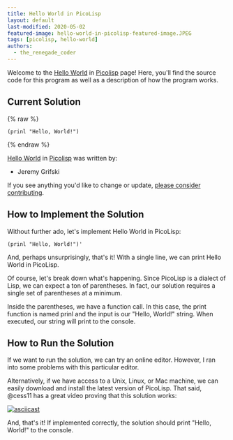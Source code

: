 ```yaml
---
title: Hello World in PicoLisp
layout: default
last-modified: 2020-05-02
featured-image: hello-world-in-picolisp-featured-image.JPEG
tags: [picolisp, hello-world]
authors:
  - the_renegade_coder
---
```


Welcome to the [Hello World](https://sampleprograms.io/projects/hello-world) in [Picolisp](https://sampleprograms.io/languages/picolisp) page! Here, you'll find the source code for this program as well as a description of how the program works.

## Current Solution

{% raw %}

```picolisp
(prinl "Hello, World!")
```

{% endraw %}

[Hello World](https://sampleprograms.io/projects/hello-world) in [Picolisp](https://sampleprograms.io/languages/picolisp) was written by:

- Jeremy Grifski

If you see anything you'd like to change or update, [please consider contributing](https://github.com/TheRenegadeCoder/sample-programs).

## How to Implement the Solution

Without further ado, let's implement Hello World in PicoLisp:

```picolisp
(prinl "Hello, World!")'
```

And, perhaps unsurprisingly, that's it! With a single line, we can print Hello 
World in PicoLisp.

Of course, let's break down what's happening. Since PicoLisp is a dialect of 
Lisp, we can expect a ton of parentheses. In fact, our solution requires a single 
set of parentheses at a minimum.

Inside the parentheses, we have a function call. In this case, the print function 
is named prinl and the input is our "Hello, World!" string. When executed, our 
string will print to the console.


## How to Run the Solution

If we want to run the solution, we can try an online editor. However, I ran into some 
problems with this particular editor.

Alternatively, if we have access to a Unix, Linux, or Mac machine, we can easily 
download and install the latest version of PicoLisp. That said, @cess11 has a great 
video proving that this solution works:

[![asciicast](https://asciinema.org/a/HdFjKizOUYKdcyFoG6h4RPhjn.svg)](https://asciinema.org/a/HdFjKizOUYKdcyFoG6h4RPhjn)

And, that's it! If implemented correctly, the solution should print "Hello, World!" to the console.
